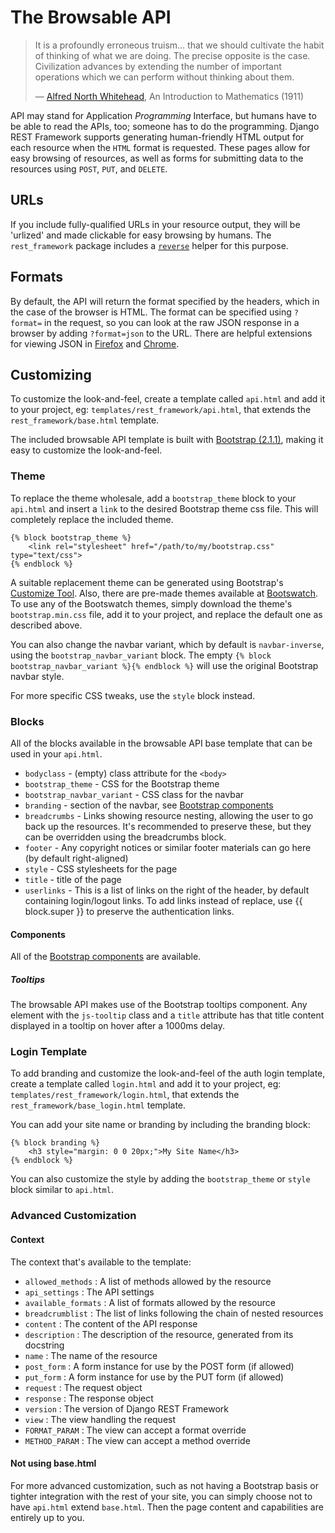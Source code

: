 # The Browsable API

> It is a profoundly erroneous truism... that we should cultivate the habit of thinking of what we are doing. The precise opposite is the case. Civilization advances by extending the number of important operations which we can perform without thinking about them.
>
> &mdash; [Alfred North Whitehead][cite], An Introduction to Mathematics (1911)


API may stand for Application *Programming* Interface, but humans have to be able to read the APIs, too; someone has to do the programming. Django REST Framework supports generating human-friendly HTML output for each resource when the `HTML` format is requested. These pages allow for easy browsing of resources, as well as forms for submitting data to the resources using `POST`, `PUT`, and `DELETE`.

## URLs

If you include fully-qualified URLs in your resource output, they will be 'urlized' and made clickable for easy browsing by humans. The `rest_framework` package includes a [`reverse`][drfreverse] helper for this purpose.


## Formats

By default, the API will return the format specified by the headers, which in the case of the browser is HTML. The format can be specified using `?format=` in the request, so you can look at the raw JSON response in a browser by adding `?format=json` to the URL. There are helpful extensions for viewing JSON in [Firefox][ffjsonview] and [Chrome][chromejsonview].


## Customizing

To customize the look-and-feel, create a template called `api.html` and add it to your project, eg: `templates/rest_framework/api.html`, that extends the `rest_framework/base.html` template.

The included browsable API template is built with [Bootstrap (2.1.1)][bootstrap], making it easy to customize the look-and-feel.

### Theme

To replace the theme wholesale, add a `bootstrap_theme` block to your `api.html` and insert a `link` to the desired Bootstrap theme css file. This will completely replace the included theme.

    {% block bootstrap_theme %}
        <link rel="stylesheet" href="/path/to/my/bootstrap.css" type="text/css">
    {% endblock %}

A suitable replacement theme can be generated using Bootstrap's [Customize Tool][bcustomize]. Also, there are pre-made themes available at [Bootswatch][bswatch]. To use any of the Bootswatch themes, simply download the theme's `bootstrap.min.css` file, add it to your project, and replace the default one as described above.

You can also change the navbar variant, which by default is `navbar-inverse`, using the `bootstrap_navbar_variant` block. The empty `{% block bootstrap_navbar_variant %}{% endblock %}` will use the original Bootstrap navbar style.

For more specific CSS tweaks, use the `style` block instead.


### Blocks

All of the blocks available in the browsable API base template that can be used in your `api.html`.

* `bodyclass`                  - (empty) class attribute for the `<body>`
* `bootstrap_theme`            - CSS for the Bootstrap theme
* `bootstrap_navbar_variant`   - CSS class for the navbar
* `branding`                   - section of the navbar, see [Bootstrap components][bcomponentsnav]
* `breadcrumbs`                - Links showing resource nesting, allowing the user to go back up the resources. It's recommended to preserve these, but they can be overridden using the breadcrumbs block.
* `footer`                     - Any copyright notices or similar footer materials can go here (by default right-aligned)
* `style`                      - CSS stylesheets for the page
* `title`                      - title of the page
* `userlinks`                  - This is a list of links on the right of the header, by default containing login/logout links. To add links instead of replace, use {{ block.super }} to preserve the authentication links.

#### Components

All of the [Bootstrap components][bcomponents] are available.

##### Tooltips

The browsable API makes use of the Bootstrap tooltips component. Any element with the `js-tooltip` class and a `title` attribute has that title content displayed in a tooltip on hover after a 1000ms delay.

### Login Template

To add branding and customize the look-and-feel of the auth login template, create a template called `login.html` and add it to your project, eg: `templates/rest_framework/login.html`, that extends the `rest_framework/base_login.html` template.

You can add your site name or branding by including the branding block:

    {% block branding %}
        <h3 style="margin: 0 0 20px;">My Site Name</h3>
    {% endblock %}
    
You can also customize the style by adding the `bootstrap_theme` or `style` block similar to `api.html`.

### Advanced Customization

#### Context

The context that's available to the template:

* `allowed_methods`     : A list of methods allowed by the resource
* `api_settings`        : The API settings
* `available_formats`   : A list of formats allowed by the resource
* `breadcrumblist`      : The list of links following the chain of nested resources
* `content`             : The content of the API response
* `description`         : The description of the resource, generated from its docstring
* `name`                : The name of the resource
* `post_form`           : A form instance for use by the POST form (if allowed)
* `put_form`            : A form instance for use by the PUT form (if allowed)
* `request`             : The request object
* `response`            : The response object
* `version`             : The version of Django REST Framework
* `view`                : The view handling the request
* `FORMAT_PARAM`        : The view can accept a format override
* `METHOD_PARAM`        : The view can accept a method override

#### Not using base.html

For more advanced customization, such as not having a Bootstrap basis or tighter integration with the rest of your site, you can simply choose not to have `api.html` extend `base.html`. Then the page content and capabilities are entirely up to you.

[cite]: http://en.wikiquote.org/wiki/Alfred_North_Whitehead
[drfreverse]: ../api-guide/reverse.md
[ffjsonview]: https://addons.mozilla.org/en-US/firefox/addon/jsonview/
[chromejsonview]: https://chrome.google.com/webstore/detail/chklaanhfefbnpoihckbnefhakgolnmc
[bootstrap]: http://getbootstrap.com
[bcustomize]: http://twitter.github.com/bootstrap/customize.html#variables
[bswatch]: http://bootswatch.com/
[bcomponents]: http://twitter.github.com/bootstrap/components.html
[bcomponentsnav]: http://twitter.github.com/bootstrap/components.html#navbar

